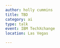 ```yaml
---
author: holly cummins
title: TBD
category: ai
type: talk
event: IBM TechXchange
location: Las Vegas

---
```


